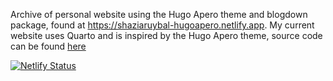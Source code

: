 Archive of personal website using the Hugo Apero theme and blogdown package, found at https://shaziaruybal-hugoapero.netlify.app. My current website uses Quarto and is inspired by the Hugo Apero theme, source code can be found [here](https://github.com/shaziaruybal/website-quarto)

[![Netlify Status](https://api.netlify.com/api/v1/badges/c8ef7bca-1f03-4904-a61e-4bcd010d302e/deploy-status)](https://app.netlify.com/sites/shaziaruybal/deploys)
